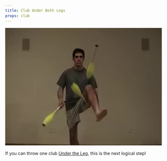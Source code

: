 ```yaml
---
title: Club Under Both Legs
props: club
---
```


![Club Under Both Legs](site/videos/poster/clubunderbothlegs.jpg)

If you can throw one club [Under the Leg](site/en/clubundertheleg/README.md), this is the next logical step!

